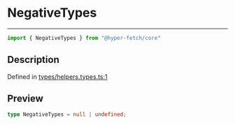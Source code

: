 

# NegativeTypes

<div class="api-docs__separator" data-reactroot="">

---

</div><div class="api-docs__import" data-reactroot="">

```ts
import { NegativeTypes } from "@hyper-fetch/core"
```

</div><div class="api-docs__section">

## Description

</div><div class="api-docs__description"><span class="api-docs__do-not-parse">



</span></div><p class="api-docs__definition">

Defined in [types/helpers.types.ts:1](https://github.com/BetterTyped/hyper-fetch/blob/7e232edb/packages/core/src/types/helpers.types.ts#L1)

</p><div class="api-docs__section">

## Preview

</div><div class="api-docs__preview type single">

```ts
type NegativeTypes = null | undefined;
```

</div>